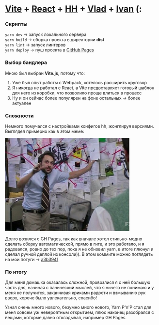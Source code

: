 # [Vite](https://vitejs.dev) + [React](https://react.dev) + [HH](https://hh.ru/) + [Vlad](https://vladpetrov.me) + [Ivan](https://github.com/ipetropolsky/) (:

### Скрипты

`yarn dev` → запуск локального сервера \
`yarn build` → сборка проекта в директории **dist** \
`yarn lint` → запуск линтеров \
`yarn deploy` → пуш проекта в [GitHub Pages](https://grafv1ad.github.io/hh-school-env/)

### Выбор бандлера

Мною был выбран **Vite.js**, потому что:
1. Уже был опыт работы с Webpack, хотелось расширить кругозор
2. Я никогда не работал с React, а Vite предоставляет готовый шаблон для него из коробки, что позволило проще влиться в процесс
3. Ну и он сейчас более популярен на фоне остальных → более актуален

### Сложности

Немного помучался с настройками конфигов hh, жонглируя версиями. \
Выглядел примерно как в этом меме:

![мем](public/meme.jpg) 

Долго возился с GH Pages, так как вначале хотел стильно-модно сделать сборку автоматической, прямо в гите, и это работало, и я радовался, ровно до тех пор, пока я не обновил yarn, в итоге плюнул и сделал ручной деплой из консоли)). В этом коммите можно поглядеть на мои потуги → [a3b3941](https://github.com/grafv1ad/hh-school-env/commit/a3b3941)

### По итогу

Для меня домашка оказалась сложной, провозлися я с ней большую часть дня, начиная с панический мыслей, что я ничего не понимаю и у меня не получится, заканчивая криками радости и взмыванию рук вверх, короче было увлекательно, спасибо!

Узнал очень много нового, безумно много нового, Yarn P'n'P cтал для меня совсем уж невероятным открытием, плюс наконец разобрался с вещами, которые давно откладывал, например GH Pages.